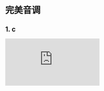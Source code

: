 
# 完美音调

## 1. c


<iframe src="http://player.bilibili.com/player.html?aid=742025068&bvid=BV1nk4y1p7mt&cid=1156048037&p=1" scrolling="no" border="0" frameborder="no" framespacing="0" allowfullscreen="true"> </iframe>






